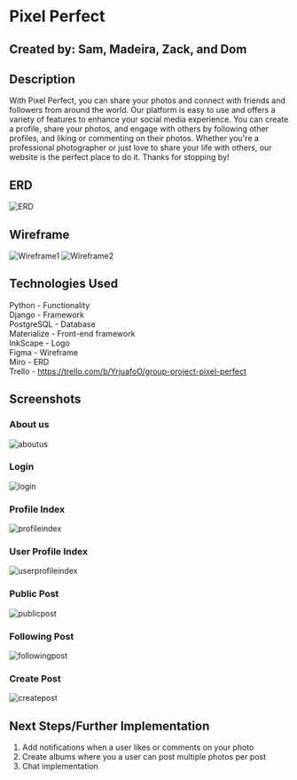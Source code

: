 # Pixel Perfect

## Created by: Sam, Madeira, Zack, and Dom

## Description

With Pixel Perfect, you can share your photos and connect with friends and followers from around the world. Our platform is easy to use and offers a variety of features to enhance your social media experience. You can create a profile, share your photos, and engage with others by following other profiles, and liking or commenting on their photos. Whether you're a professional photographer or just love to share your life with others, our website is the perfect place to do it. Thanks for stopping by!

## ERD

![ERD](./main_app/static/images/erd.png)

## Wireframe

![Wireframe1](./main_app/static/images/wireframe1.png)
![Wireframe2](./main_app/static/images/wireframe2.png)

## Technologies Used

Python - Functionality <br>
Django - Framework <br>
PostgreSQL - Database <br>
Materialize - Front-end framework <br>
InkScape - Logo <br>
Figma - Wireframe <br>
Miro - ERD <br>
Trello - https://trello.com/b/YrjuafoO/group-project-pixel-perfect

## Screenshots

### About us

![aboutus](./main_app/static/images/aboutus.png)

### Login

![login](./main_app/static/images/login.png)

### Profile Index

![profileindex](./main_app/static/images/profileindex.png)

### User Profile Index

![userprofileindex](./main_app/static/images/userprofileindex.png)

### Public Post

![publicpost](./main_app/static/images/publicpost.png)

### Following Post

![followingpost](./main_app/static/images/followingpost.png)

### Create Post

![createpost](./main_app/static/images/createpost.png)

## Next Steps/Further Implementation

1. Add notifications when a user likes or comments on your photo
2. Create albums where you a user can post multiple photos per post
3. Chat implementation
